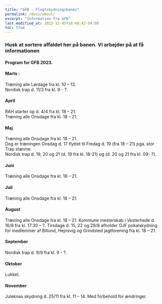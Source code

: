 ```yaml
---
title: "GFB - Flugtskydningsbanen"
permalink: /docs/about/
excerpt: "Information fra GFB"
last_modified_at: 2022-11-05T10:40:42-04:00
toc: true
---
```

### Husk at sortere affaldet her på banen. Vi arbejder på at få informationen

#### Program for GFB 2023.
#### Marts :
Træning alle Lørdage fra kl. 10 – 13.  
Nordisk trap d. 11/3 fra kl. 9 - ?.  
#### April
RAH starter op d. 4/4 fra kl. 18 – 21.  
Træning alle Onsdage fra kl. 18 – 21.
#### Maj
Træning alle Onsdage fra kl. 18 – 21.  
Dog er træningen Onsdag d. 17 flyttet til Fredag d. 19 (fra 18 – 21) pga. stor Trap stævne.  
Nordisk trap d. 19, 20 og 21 (d. 19 fra kl. 18-21) og (d. 20 og 21 fra kl. 09- ?).
#### Juni
Træning alle Onsdage fra kl. 18 – 21.
#### Juli
Træning alle Onsdage fra kl. 18 – 21.
#### August
Træning alle Onsdage fra kl. 18 – 21.
Kommune mesterskab i Vesterhede d. 16/8 fra kl. 17:30 – ?.
Tirsdage d. 15, 22 og 29/8 afholder GJF pokalskydning for medlemmer af Billund, Hejnsvig og Grindsted jagtforening fra kl. 18 – 21.
#### September
Nordisk trap d. 9/9 fra kl. 9 - ?.
#### Oktober
Lukket.
#### November
Juleknas skydning d. 25/11 fra kl. 11 – 14.
Med forbehold for ændringer. 
